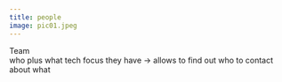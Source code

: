 ```yaml
---
title: people
image: pic01.jpeg
---
```

<p> 
Team <br>
who plus what tech focus they have -> allows to find out who to 
contact about what
</p>